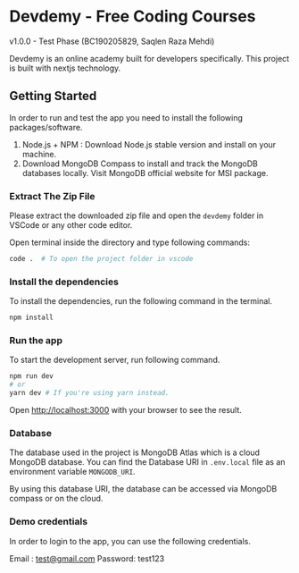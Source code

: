# Devdemy - Free Coding Courses

v1.0.0 - Test Phase (BC190205829, Saqlen Raza Mehdi)

Devdemy is an online academy built for developers specifically. This project is built with nextjs technology.

## Getting Started

In order to run and test the app you need to install the following packages/software.

1. Node.js + NPM : Download Node.js stable version and install on your machine.
2. Download MongoDB Compass to install and track the MongoDB databases locally. Visit MongoDB official website for MSI package.

### Extract The Zip File

Please extract the downloaded zip file and open the `devdemy` folder in VSCode or any other code editor.

Open terminal inside the directory and type following commands:

```bash
code .  # To open the project folder in vscode
```

### Install the dependencies

To install the dependencies, run the following command in the terminal.

```bash
npm install
```

### Run the app

To start the development server, run following command.

```bash
npm run dev
# or
yarn dev # If you're using yarn instead.
```

Open [http://localhost:3000](http://localhost:3000) with your browser to see the result.

### Database

The database used in the project is MongoDB Atlas which is a cloud MongoDB database.
You can find the Database URI in `.env.local` file as an environment variable `MONGODB_URI`.

By using this database URI, the database can be accessed via MongoDB compass or on the cloud.

### Demo credentials

In order to login to the app, you can use the following credentials.

Email : test@gmail.com
Password: test123
